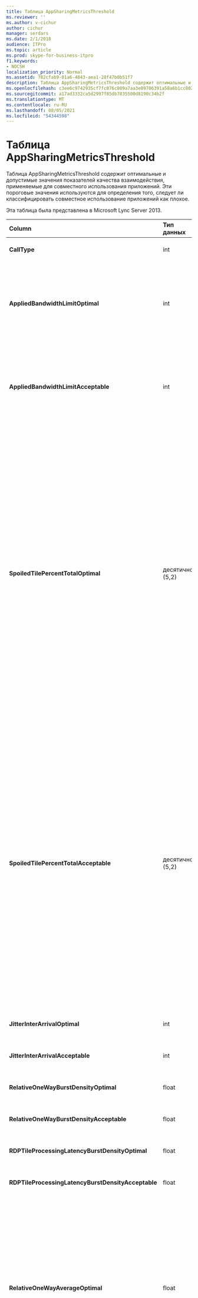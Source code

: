 ```yaml
---
title: Таблица AppSharingMetricsThreshold
ms.reviewer: ''
ms.author: v-cichur
author: cichur
manager: serdars
ms.date: 2/1/2018
audience: ITPro
ms.topic: article
ms.prod: skype-for-business-itpro
f1.keywords:
- NOCSH
localization_priority: Normal
ms.assetid: 782cfab9-01a6-4843-aea1-28f47b0b51f7
description: Таблица AppSharingMetricsThreshold содержит оптимальные и допустимые значения показателей качества взаимодействия, применяемые для совместного использования приложений. Эти пороговые значения используются для определения того, следует ли классифицировать совместное использование приложений как плохое.
ms.openlocfilehash: c3ee6c9742935cf7fc076c809a7aa3e09706391a58a6b1cc8025f5c5044dc5d5
ms.sourcegitcommit: a17ad3332ca5d2997f85db7835500d8190c34b2f
ms.translationtype: MT
ms.contentlocale: ru-RU
ms.lasthandoff: 08/05/2021
ms.locfileid: "54344598"
---
```

# <a name="appsharingmetricsthreshold-table"></a>Таблица AppSharingMetricsThreshold
 
Таблица AppSharingMetricsThreshold содержит оптимальные и допустимые значения показателей качества взаимодействия, применяемые для совместного использования приложений. Эти пороговые значения используются для определения того, следует ли классифицировать совместное использование приложений как плохое.
  
Эта таблица была представлена в Microsoft Lync Server 2013.
  
|**Column**|**Тип данных**|**Key/Index**|**Сведения**|
|:-----|:-----|:-----|:-----|
|**CallType** <br/> |int  <br/> |Primary  <br/> |Тип размещенного вызова.  <br/> |
|**AppliedBandwidthLimitOptimal** <br/> |int  <br/> ||Оптимальное ограничение полосы пропускания для совместного использования приложений. Значение по умолчанию — 1000000.  <br/> |
|**AppliedBandwidthLimitAcceptable** <br/> |int  <br/> ||Допустимое ограничение полосы пропускания для совместного использования приложений. Значение по умолчанию — 500000.  <br/> |
|**SpoiledTilePercentTotalOptimal** <br/> |десятичной (5,2)  <br/> ||Оптимальная процентная ставка для "испорченных" плиток для классификации качества совместного использования приложений. Это значение равно проценту контента от инициатора совместного доступа, который не достигнул зрителя. Контент может быть отклонен (или испорчен), когда инициатор совместного доступа отклоняет элементы от графического источника или ASMCU отклоняет элементы от инициатора совместного доступа. Значение по умолчанию — 14%.  <br/> |
|**SpoiledTilePercentTotalAcceptable** <br/> |десятичной (5,2)  <br/> ||Допустимая процентная ставка для "испорченных" плиток для классификации качества совместного использования приложений. Это значение равно проценту контента от инициатора совместного доступа, который не достигнул зрителя. Контент может быть отклонен (или испорчен), когда инициатор совместного доступа отклоняет элементы от графического источника или ASMCU отклоняет элементы от инициатора совместного доступа. Значение по умолчанию — 36%.  <br/> |
|**JitterInterArrivalOptimal** <br/> |int  <br/> ||Этот столбец не используется в Microsoft Lync Server 2013.  <br/> |
|**JitterInterArrivalAcceptable** <br/> |int  <br/> ||Этот столбец не используется в Microsoft Lync Server 2013.  <br/> |
|**RelativeOneWayBurstDensityOptimal** <br/> |float  <br/> ||Этот столбец не используется в Microsoft Lync Server 2013.  <br/> |
|**RelativeOneWayBurstDensityAcceptable** <br/> |float  <br/> ||Этот столбец не используется в Microsoft Lync Server 2013.  <br/> |
|**RDPTileProcessingLatencyBurstDensityOptimal** <br/> |float  <br/> ||Этот столбец не используется в Microsoft Lync Server 2013.  <br/> |
|**RDPTileProcessingLatencyBurstDensityAcceptable** <br/> |float  <br/> ||Этот столбец не используется в Microsoft Lync Server 2013.  <br/> |
|**RelativeOneWayAverageOptimal** <br/> |float  <br/> ||Оптимальное значение относительной односторонней задержки между двумя конечными точками, участвующими в сеансе совместного использования приложений. Это мера односкачковой задержки. Значение по умолчанию составляет 1 секунду.  <br/> Столбец был представлен в Microsoft Lync Server 2013.  <br/> |
|**RelativeOneWayAverageAcceptable** <br/> |float  <br/> ||Оптимальное значение относительной односторонней задержки между двумя конечными точками, участвующими в сеансе совместного использования приложений. Это мера односкачковой задержки. Значение по умолчанию составляет 1,75 секунды.  <br/> Столбец был представлен в Microsoft Lync Server 2013.  <br/> |
|**RDPTileProcessingLatencyAverageOptimal** <br/> |float  <br/> ||Оптимальное значение задержки обработки элементов RDP на сервере конференц-связи общего доступа к приложениям во время сеанса просмотра. Задержка — это разница во времени между закодированной на сервере (sharer или MCU в зависимости от сценария) и тем же кадром start Frame, декодируемым для просмотра.  <br/> Высокое среднее значение отражает более длительную задержку в процессе просмотра. Для перегруженного сервера конференц-связи могут наблюдаться более высокие средние значения задержки. Значение по умолчанию равно 200 мс.  <br/> Столбец был представлен в Microsoft Lync Server 2013.  <br/> |
|**RDPTileProcessingLatencyAverageAcceptable** <br/> |float  <br/> ||Допустимое значение задержки обработки элементов RDP на сервере конференц-связи общего доступа к приложениям во время сеанса просмотра. Задержка — это разница во времени между закодированной на сервере (sharer или MCU в зависимости от сценария) и тем же кадром start Frame, декодируемым для просмотра.  <br/> Высокое среднее значение отражает более длительную задержку в процессе просмотра. Для перегруженного сервера конференц-связи могут наблюдаться более высокие средние значения задержки. Значение по умолчанию равно 200 мс.  <br/> Столбец был представлен в Microsoft Lync Server 2013.  <br/> |
   

